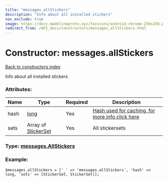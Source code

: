 ```yaml
---
title: "messages.allStickers"
description: "Info about all installed stickers"
nav_exclude: true
image: https://docs.madelineproto.xyz/favicons/android-chrome-256x256.png
redirect_from: /API_docs/constructors/messages_allStickers.html
---
```

# Constructor: messages.allStickers  
[Back to constructors index](/API_docs/constructors/index.html)



Info about all installed stickers

### Attributes:

| Name     |    Type       | Required | Description |
|----------|---------------|----------|-------------|
|hash|[long](/API_docs/types/long.html) | Yes|[Hash used for caching, for more info click here](https://core.telegram.org/api/offsets#hash-generation)|
|sets|Array of [StickerSet](/API_docs/types/StickerSet.html) | Yes|All stickersets|



### Type: [messages.AllStickers](/API_docs/types/messages.AllStickers.html)


### Example:

```
$messages_allStickers = ['_' => 'messages.allStickers', 'hash' => long, 'sets' => [StickerSet, StickerSet]];
```  
